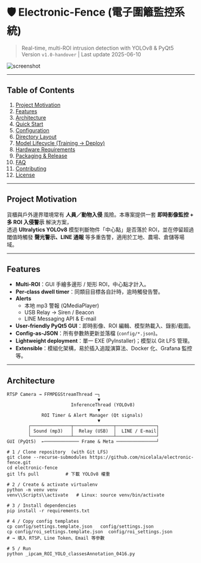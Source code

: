 # 🛡️ Electronic-Fence (電子圍籬監控系統)

> Real-time, multi-ROI intrusion detection with YOLOv8 & PyQt5  
> Version `v1.0-handover` | Last update 2025-06-10

![screenshot](docs/assets/monitor_ui.png)

---

## Table of Contents
1. [Project Motivation](#project-motivation)  
2. [Features](#features)  
3. [Architecture](#architecture)  
4. [Quick Start](#quick-start)  
5. [Configuration](#configuration)  
6. [Directory Layout](#directory-layout)  
7. [Model Lifecycle (Training → Deploy)](#model-lifecycle)  
8. [Hardware Requirements](#hardware-requirements)  
9. [Packaging & Release](#packaging--release)  
10. [FAQ](#faq)  
11. [Contributing](#contributing)  
12. [License](#license)  

---

## Project Motivation
貨櫃與戶外邊界環境常有 **人員／動物入侵** 風險。本專案提供一套 **即時影像監控 + 多 ROI 入侵警示** 解決方案，  
透過 **Ultralytics YOLOv8** 模型判斷物件「中心點」是否落於 ROI，並在停留超過閾值時觸發 **聲光警示、LINE 通報** 等多重告警，適用於工地、農場、倉儲等場域。

---

## Features
- **Multi-ROI**：GUI 手繪多邊形 / 矩形 ROI，中心點才計入。
- **Per-class dwell timer**：同類目目標各自計時，逾時觸發告警。
- **Alerts**  
  - 本地 mp3 警報 (QMediaPlayer)  
  - USB Relay → Siren / Beacon  
  - LINE Messaging API & E-mail
- **User-friendly PyQt5 GUI**：即時影像、ROI 編輯、模型熱載入、錄影/截圖。
- **Config-as-JSON**：所有參數熱更新並落檔 (`config/*.json`)。
- **Lightweight deployment**：單一 EXE (PyInstaller)；模型以 Git LFS 管理。
- **Extensible**：模組化架構，易於插入追蹤演算法、Docker 化、Grafana 監控等。

---

## Architecture
```text
RTSP Camera → FFMPEGStreamThread ─┐
                                  ▼
                        InferenceThread (YOLOv8)
                                  ▼
             ROI Timer & Alert Manager (Qt signals)
                                  ▼
        ┌───────────────┬───────────────┬───────────────┐
        │ Sound (mp3)   │  Relay (USB)  │  LINE / E-mail│
        └───────────────┴───────────────┴───────────────┘
GUI (PyQt5)  ←───────────── Frame & Meta ───────────────┘

# 1 / Clone repository  (with Git LFS)
git clone --recurse-submodules https://github.com/nicelala/electronic-fence.git
cd electronic-fence
git lfs pull          # 下載 YOLOv8 權重

# 2 / Create & activate virtualenv
python -m venv venv
venv\\Scripts\\activate   # Linux: source venv/bin/activate

# 3 / Install dependencies
pip install -r requirements.txt

# 4 / Copy config templates
cp config/settings.template.json   config/settings.json
cp config/roi_settings.template.json  config/roi_settings.json
# → 填入 RTSP、Line Token、Email 等參數

# 5 / Run
python _ipcam_ROI_YOLO_classesAnnotation_0416.py
